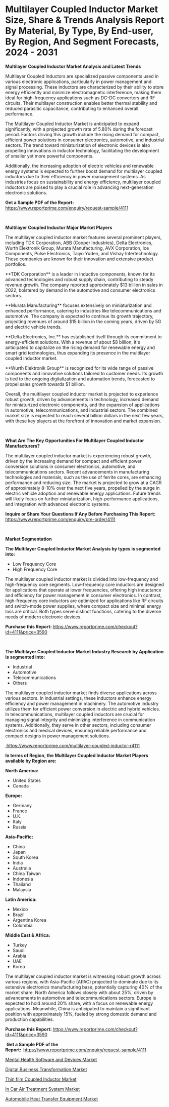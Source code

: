 <p><h1>Multilayer Coupled Inductor Market Size, Share & Trends Analysis Report By Material, By Type, By End-user, By Region, And Segment Forecasts, 2024 - 2031</h1></p><p><strong>Multilayer Coupled Inductor Market Analysis and Latest Trends</strong></p>
<p><p>Multilayer Coupled Inductors are specialized passive components used in various electronic applications, particularly in power management and signal processing. These inductors are characterized by their ability to store energy efficiently and minimize electromagnetic interference, making them ideal for high-frequency applications such as DC-DC converters and RF circuits. Their multilayer construction enables better thermal stability and reduced parasitic capacitance, contributing to enhanced overall performance.</p><p>The Multilayer Coupled Inductor Market is anticipated to expand significantly, with a projected growth rate of 5.80% during the forecast period. Factors driving this growth include the rising demand for compact, efficient power solutions in consumer electronics, automotive, and industrial sectors. The trend toward miniaturization of electronic devices is also propelling innovations in inductor technology, facilitating the development of smaller yet more powerful components.</p><p>Additionally, the increasing adoption of electric vehicles and renewable energy systems is expected to further boost demand for multilayer coupled inductors due to their efficiency in power management systems. As industries focus on sustainability and energy efficiency, multilayer coupled inductors are poised to play a crucial role in advancing next-generation electronic solutions.</p></p>
<p><strong>Get a Sample PDF of the Report:&nbsp;</strong> <a href="https://www.reportprime.com/enquiry/request-sample/4111">https://www.reportprime.com/enquiry/request-sample/4111</a></p>
<p>&nbsp;</p>
<p><strong>Multilayer Coupled Inductor Major Market Players</strong></p>
<p><p>The multilayer coupled inductor market features several prominent players, including TDK Corporation, ABB (Cooper Industries), Delta Electronics, Wurth Elektronik Group, Murata Manufacturing, AVX Corporation, Ice Components, Pulse Electronics, Taiyo Yuden, and Vishay Intertechnology. These companies are known for their innovation and extensive product portfolios.</p><p>**TDK Corporation** is a leader in inductive components, known for its advanced technologies and robust supply chain, contributing to steady revenue growth. The company reported approximately $13 billion in sales in 2022, bolstered by demand in the automotive and consumer electronics sectors.</p><p>**Murata Manufacturing** focuses extensively on miniaturization and enhanced performance, catering to industries like telecommunications and automotive. The company is expected to continue its growth trajectory, projecting revenues of around $15 billion in the coming years, driven by 5G and electric vehicle trends.</p><p>**Delta Electronics, Inc.** has established itself through its commitment to energy-efficient solutions. With a revenue of about $8 billion, it's anticipated to capitalize on the rising demand for renewable energy and smart grid technologies, thus expanding its presence in the multilayer coupled inductor market.</p><p>**Wurth Elektronik Group** is recognized for its wide range of passive components and innovative solutions tailored to customer needs. Its growth is tied to the ongoing digitalization and automation trends, forecasted to propel sales growth towards $1 billion.</p><p>Overall, the multilayer coupled inductor market is projected to experience robust growth, driven by advancements in technology, increased demand for miniaturized electronic components, and the expansion of applications in automotive, telecommunications, and industrial sectors. The combined market size is expected to reach several billion dollars in the next few years, with these key players at the forefront of innovation and market expansion.</p></p>
<p>&nbsp;</p>
<p><strong>What Are The Key Opportunities For Multilayer Coupled Inductor Manufacturers?</strong></p>
<p><p>The multilayer coupled inductor market is experiencing robust growth, driven by the increasing demand for compact and efficient power conversion solutions in consumer electronics, automotive, and telecommunications sectors. Recent advancements in manufacturing technologies and materials, such as the use of ferrite cores, are enhancing performance and reducing size. The market is projected to grow at a CAGR of approximately 8-10% over the next five years, propelled by the surge in electric vehicle adoption and renewable energy applications. Future trends will likely focus on further miniaturization, high-performance applications, and integration with advanced electronic systems.</p></p>
<p><strong>Inquire or Share Your Questions If Any Before Purchasing This Report:</strong> <a href="https://www.reportprime.com/enquiry/pre-order/4111">https://www.reportprime.com/enquiry/pre-order/4111</a></p>
<p>&nbsp;</p>
<p><strong>Market Segmentation</strong></p>
<p><strong>The Multilayer Coupled Inductor Market Analysis by types is segmented into:</strong></p>
<p><ul><li>Low Frequency Core</li><li>High Frequency Core</li></ul></p>
<p><p>The multilayer coupled inductor market is divided into low-frequency and high-frequency core segments. Low-frequency core inductors are designed for applications that operate at lower frequencies, offering high inductance and efficiency for power management in consumer electronics. In contrast, high-frequency core inductors are optimized for applications like RF circuits and switch-mode power supplies, where compact size and minimal energy loss are critical. Both types serve distinct functions, catering to the diverse needs of modern electronic devices.</p></p>
<p><strong>Purchase this Report:&nbsp;</strong><a href="https://www.reportprime.com/checkout?id=4111&price=3590">https://www.reportprime.com/checkout?id=4111&price=3590</a></p>
<p>&nbsp;</p>
<p><strong>The Multilayer Coupled Inductor Market Industry Research by Application is segmented into:</strong></p>
<p><ul><li>Industrial</li><li>Automotive</li><li>Telecommunications</li><li>Others</li></ul></p>
<p><p>The multilayer coupled inductor market finds diverse applications across various sectors. In industrial settings, these inductors enhance energy efficiency and power management in machinery. The automotive industry utilizes them for efficient power conversion in electric and hybrid vehicles. In telecommunications, multilayer coupled inductors are crucial for managing signal integrity and minimizing interference in communication systems. Additionally, they serve in other sectors, including consumer electronics and medical devices, ensuring reliable performance and compact designs in power management solutions.</p></p>
<p><a href="https://www.reportprime.com/multilayer-coupled-inductor-r4111">&nbsp;https://www.reportprime.com/multilayer-coupled-inductor-r4111</a></p>
<p><strong>In terms of Region, the Multilayer Coupled Inductor Market Players available by Region are:</strong></p>
<p>
    <p> <strong> North America: </strong>
        <ul>
            <li>United States</li>
            <li>Canada</li>
        </ul>
        </p> 
    <p> <strong> Europe: </strong>
        <ul>
            <li>Germany</li>
            <li>France</li>
            <li>U.K.</li>
            <li>Italy</li>
            <li>Russia</li>
        </ul>
        </p> 
    <p> <strong> Asia-Pacific: </strong>
        <ul>
            <li>China</li>
            <li>Japan</li>
            <li>South Korea</li>
            <li>India</li>
            <li>Australia</li>
            <li>China Taiwan</li>
            <li>Indonesia</li>
            <li>Thailand</li>
            <li>Malaysia</li>
        </ul>
        </p> 
    <p> <strong> Latin America: </strong>
        <ul>
            <li>Mexico</li>
            <li>Brazil</li>
            <li>Argentina Korea</li>
            <li>Colombia</li>
        </ul>
        </p> 
    <p> <strong> Middle East & Africa: </strong>
        <ul>
            <li>Turkey</li>
            <li>Saudi</li>
            <li>Arabia</li>
            <li>UAE</li>
            <li>Korea</li>
        </ul>
    </p>
    </p>
<p><p>The multilayer coupled inductor market is witnessing robust growth across various regions, with Asia-Pacific (APAC) projected to dominate due to its extensive electronics manufacturing base, potentially capturing 40% of the market share. North America follows closely with about 25%, driven by advancements in automotive and telecommunications sectors. Europe is expected to hold around 20% share, with a focus on renewable energy applications. Meanwhile, China is anticipated to maintain a significant position with approximately 15%, fueled by strong domestic demand and production capabilities.</p></p>
<p><strong>Purchase this Report: </strong><a href="https://www.reportprime.com/checkout?id=4111&price=3590">https://www.reportprime.com/checkout?id=4111&price=3590</a></p>
<p>&nbsp;<strong>Get a Sample PDF of the Report:&nbsp;&nbsp;</strong><a href="https://www.reportprime.com/enquiry/request-sample/4111">https://www.reportprime.com/enquiry/request-sample/4111</a></p>
<p><strong></strong></p>
<p><p><a href="https://www.linkedin.com/pulse/evaluating-global-mental-health-software-devices-market-trends-y29ae?trackingId=FPhJXFQoQGONqymg%2BidKAg%3D%3D">Mental Health Software and Devices Market</a></p><p><a href="https://www.linkedin.com/pulse/digital-business-transformation-market-global-regional-p3dbe?trackingId=dwQVWt8%2FT6mL%2FveBeDg43w%3D%3D">Digital Business Transformation Market</a></p><p><a href="https://github.com/MonroeBullock54/Market-Research-Report-List-1/blob/main/thin-film-coupled-inductor-market.md">Thin film Coupled Inductor Market</a></p><p><a href="https://issuu.com/reportprime-2/docs/in-car-air-treatment-system-market-_43c40352c948aa">In Car Air Treatment System Market</a></p><p><a href="https://issuu.com/reportprime-2/docs/automobile-heat-transfer-equipment-_87af34d8420c6a">Automobile Heat Transfer Equipment Market</a></p></p>